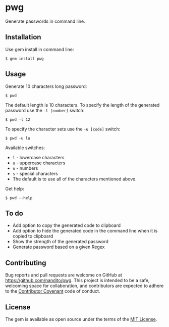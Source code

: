 # pwg

Generate passwords in command line.

## Installation

Use gem install in command line:

    $ gem install pwg

## Usage

Generate 10 characters long password:

    $ pwd

The default length is 10 characters. To specify the length of the generated password use the `-l [number]` switch:

    $ pwd -l 12

To specify the character sets use the `-u [code]` switch:

    $ pwd -u lu

Available switches:

* `l` - lowercase characters
* `u` - uppercase characters
* `n` - numbers
* `s` - special characters
* The default is to use all of the characters mentioned above.

Get help:

    $ pwd --help

## To do

* Add option to copy the generated code to clipboard
* Add option to hide the generated code in the command line when it is copied to clipboard
* Show the strength of the generated password
* Generate password based on a given Regex

## Contributing

Bug reports and pull requests are welcome on GitHub at https://github.com/nandito/pwg. This project is intended to be a safe, welcoming space for collaboration, and contributors are expected to adhere to the [Contributor Covenant](http://contributor-covenant.org) code of conduct.

## License

The gem is available as open source under the terms of the [MIT License](http://opensource.org/licenses/MIT).
